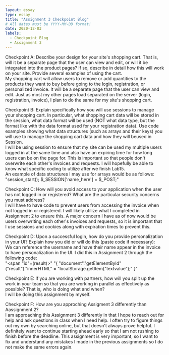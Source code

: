 ```yaml
---
layout: essay
type: essay
title: "Assignment 3 Checkpoint Blog"
# All dates must be YYYY-MM-DD format!
date: 2020-12-03
labels:
  - Checkpoint Blog
  - Assignment 3
---
```


Checkpoint A:
Describe your design for your site's shopping cart. That is, will it be a separate page that the user can view and edit, or will it be integrated into the product pages? If so, describe in detail how this will work on your site. Provide several examples of using the cart. <br>
My shopping cart will allow users to remove or add quantities to the products they want to buy before going to the login, registration, or personalized invoice. It will be a separate page that the user can view and edit. Just as most my other pages load separated on the server (login, registration, invoice), I plan to do the same for my site's shopping cart. <br>

Checkpoint B:
Explain specifically how you will use sessions to manage your shopping cart. In particular, what shopping cart data will be stored in the session, what data format will be used (NOT what data type, but the format like with the data format used for your registration data). Use code examples showing what data structures (such as arrays and their keys) you will use to manage the shopping cart data and how they will beused in Session. <br>
I will be using session to ensure that my site can be used my multiple users logged in at the same time and also have an expiring time for how long users can be on the page for. This is important so that people don't overwrite each other's invoices and requests. I will hopefully be able to know what specific coding to utilize after we finish Lab15. <br>
An example of data structures I may use for arrays would be as follows: "session_start();
 $_SESSION['name_here'] = $_POST;" <br>

Checkpoint C:
How will you avoid access to your application when the user has not logged in or registered? What are the particular security concerns you must address? <br>
I will have to have code to prevent users from accessing the invoice when not logged in or registered. I will likely utilize what I completed in Assignment 2 to ensure this. A major concern I have as of now would be users overwriting each other's invoices and requests, so it is important that I use sessions and cookies along with expiration times to prevent this. <br>

Checkpoint D:
Upon a successful login, how do you provide personalization in your UI? Explain how you did or will do this (paste code if necessary): <br>
We can reference the username and have their name appear in the invoice to have personalization in the UI. I did this in Assignment 2 through the following code: <br>
"<span "id"=(result)>"</span> 
"{ "document"."getElementById"("result")."innerHTML" = "localStorage.getItem("textvalue");" }' <br>

Checkpoint E:
If you are working with partners, how will you split up the work in your team so that you are working in parallel as effectively as possible? That is, who is doing what and when? <br>
I will be doing this assignment by myself. 
<br>

Checkpoint F:
How are you approching Assigment 3 differently than Aassignment 2? <br>
I am approaching this Assignment 3 differently in that I hope to reach out for help and ask questions in class when I need help. I often try to figure things out my own by searching online, but that doesn't always prove helpful. I definitely want to continue starting ahead early so that I am not rushing to finish before the deadline. This assignment is very important, so I want to fix and understand any mistakes I made in the previous assignments so I do not make the same errors again.
 
